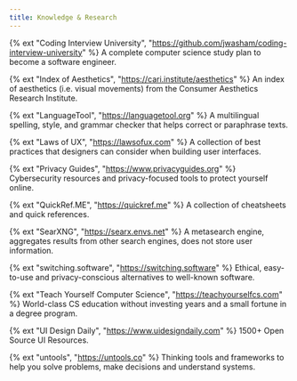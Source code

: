 ```yaml
---
title: Knowledge & Research
---
```


{% ext "Coding Interview University", "https://github.com/jwasham/coding-interview-university" %}
 A complete computer science study plan to become a software engineer.

 {% ext "Index of Aesthetics", "https://cari.institute/aesthetics" %}
An index of aesthetics (i.e. visual movements) from the Consumer Aesthetics Research Institute.

{% ext "LanguageTool", "https://languagetool.org" %}
A multilingual spelling, style, and grammar checker that helps correct or paraphrase texts.

{% ext "Laws of UX", "https://lawsofux.com" %}
A collection of best practices that designers can consider when building user interfaces.

{% ext "Privacy Guides", "https://www.privacyguides.org" %}
Cybersecurity resources and privacy-focused tools to protect yourself online.

{% ext "QuickRef.ME", "https://quickref.me" %}
A collection of cheatsheets and quick references.

{% ext "SearXNG", "https://searx.envs.net" %}
A metasearch engine, aggregates results from other search engines, does not store user information.

{% ext "switching.software", "https://switching.software" %}
Ethical, easy-to-use and privacy-conscious alternatives to well-known software.

{% ext "Teach Yourself Computer Science", "https://teachyourselfcs.com" %}
World-class CS education without investing years and a small fortune in a degree program.

{% ext "UI Design Daily", "https://www.uidesigndaily.com" %}
1500+ Open Source UI Resources.

{% ext "untools", "https://untools.co" %}
Thinking tools and frameworks to help you solve problems, make decisions and understand systems.
